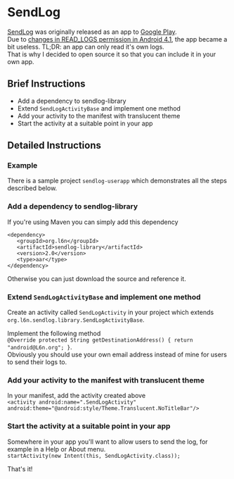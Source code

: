 # SendLog

[SendLog](http://l6n.org/android/sendlog.shtml)
was originally released as an app to
[Google Play](http://l6n.org/android/sendlog.shtml).  
Due to
[changes in READ_LOGS permission in Android 4.1](http://groups.google.com/d/msg/android-developers/6U4A5irWang/dEsqi0dyPkkJ),
the app became a bit useless.
TL;DR: an app can only read it's own logs.  
That is why I decided to open source it so that you can include it in your own app.

## Brief Instructions
 - Add a dependency to sendlog-library
 - Extend `SendLogActivityBase` and implement one method
 - Add your activity to the manifest with translucent theme
 - Start the activity at a suitable point in your app

## Detailed Instructions

### Example
There is a sample project `sendlog-userapp` which demonstrates all the steps
described below.

### Add a dependency to sendlog-library
If you're using Maven you can simply add this dependency
```
<dependency>
   <groupId>org.l6n</groupId>
   <artifactId>sendlog-library</artifactId>
   <version>2.0</version>
   <type>aar</type>
</dependency>
```
Otherwise you can just download the source and reference it.

### Extend `SendLogActivityBase` and implement one method
Create an activity called `SendLogActivity` in your project which extends
`org.l6n.sendlog.library.SendLogActivityBase`.

Implement the following method  
`@Override protected String getDestinationAddress() { return "android@L6n.org"; }`.  
Obviously you should use your own email address instead of mine for users to send their logs to.

### Add your activity to the manifest with translucent theme
In your manifest, add the activity created above  
`<activity android:name=".SendLogActivity" android:theme="@android:style/Theme.Translucent.NoTitleBar"/>`

### Start the activity at a suitable point in your app
Somewhere in your app you'll want to allow users to send the log,
for example in a Help or About menu.  
`startActivity(new Intent(this, SendLogActivity.class));`

That's it!
